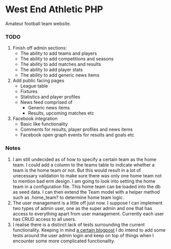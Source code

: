 # West End Athletic PHP

Amateur football team website.

### TODO

1. Finish off admin sections:
	- The ability to add teams and players
	- The ability to add competitions and seasons
	- The ability to add matches and results
	- The ability to add player stats
	- The ability to add generic news items
2. Add public facing pages
	- League table
	- Fixtures
	- Statistics and player profiles
	- News feed comprised of
		- Generic news items
		- Results, upcoming matches etc
3. Facebook integration
	- Basic like functionality
	- Comments for results, player profiles and news items
	- Facebook open graph events for results and goals etc

### Notes

1. I am still undecided as of how to specify a certain team as the home team.
	 I could add a column to the teams table to indicate whether a team is the 
	 home team or not. But this would result in a lot of unecessary validation 
	 to make sure there was only one home team not to mention bad erm design.
	 I am going to look into setting the home team in a configuration file. This
	 home team can be loaded into the db as seed data. I can then extend the Team
	 model with a helper method such as .home_team? to determine home team logic.
2. The user management is a little off just now. I suppose I can implement two types of
	 admin user, one as the super admin and one that has access to everything apart 
	 from user management. Currently each user has CRUD access to all users. 
3. I realise there is a distinct lack of tests surrounding the current functionality.
	 Keeping in mind [a certain blogpost](http://37signals.com/svn/posts/3159-testing-like-the-tsa)
	 I do intend to add some tests around the user admin login and keep on top of
	 things when I encounter some more complicated functionality.